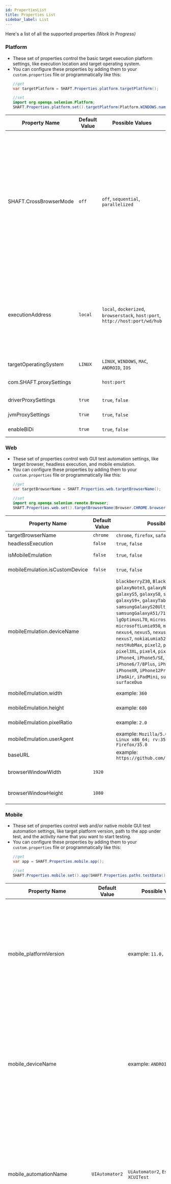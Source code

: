 ```yaml
---
id: PropertiesList
title: Properties List
sidebar_label: List
---
```


Here's a list of all the supported properties *(Work In Progress)*

### Platform

- These set of properties control the basic target execution platform settings, like execution location and target operating system.
- You can configure these properties by adding them to your `custom.properties` file or programmatically like this:
    ```java
    //get
    var targetPlatform = SHAFT.Properties.platform.targetPlatform();

    //set
    import org.openqa.selenium.Platform;
    SHAFT.Properties.platform.set().targetPlatform(Platform.WINDOWS.name());
    ```

| Property Name           | Default Value | Possible Values                                                               | Description                                                                                                                                                                                                                                                                                                                                                                                                                                                                                          |
| ----------------------- | ------------- | ----------------------------------------------------------------------------- | ---------------------------------------------------------------------------------------------------------------------------------------------------------------------------------------------------------------------------------------------------------------------------------------------------------------------------------------------------------------------------------------------------------------------------------------------------------------------------------------------------- |
| SHAFT.CrossBrowserMode  | `off`         | `off`, `sequential`, `parallelized`                                           | • Cross Browser Mode allows SHAFT to run your test class against Chrome, Firefox, and Safari!<br/>• You need to have 'Docker Desktop' installed on your machine, and configured to use Linux images.<br/>• Off → Your tests will run normally and respect your configuration.<br/>• Sequential → Your tests will run on Chrome, Firefox, and Safari in sequence.<br/>• Parallelized → Your tests will run on Chrome, Firefox and Safari in parallel. And for each browser they will run in sequence. |
| executionAddress        | `local`       | `local`, `dockerized`, `browserstack`, `host:port`, `http://host:port/wd/hub` | • For Appium, set the below settings and move to the Mobile tab to continue.<br/>• For BrowserStack, set the "Target Operating System" below, and the "Automation Name" in the Mobile tab, then configure the "browserStack.properties" file in your project directory.                                                                                                                                                                                                                              |
| targetOperatingSystem   | `LINUX`       | `LINUX`, `WINDOWS`, `MAC`, `ANDROID`, `IOS`                                   |
| com.SHAFT.proxySettings | ` `           | `host:port`                                                                   | • Used to configure testing behind a proxy. e.g. corporate proxy.                                                                                                                                                                                                                                                                                                                                                                                                                                    |
| driverProxySettings | `true`           | `true`, `false`                                                                   | • To enable or disable the driver proxy.                                                                                                                                                                                                                                                                                                                                                                                                                                    |
| jvmProxySettings | `true`           | `true`, `false`                                                                   | • To enable or disable the JVM proxy.                                                                                                                                                                                                                                                                                                                                                                                                                                    |
| enableBiDi       | `true`           | `true`, `false`                                                                   | • To enable or disable the [WebDriver BiDi protocol](https://www.selenium.dev/documentation/webdriver/bidirectional/webdriver_bidi/).                                                                                                                                                                                                                                                                                                                                                                                                                                    |

### Web

- These set of properties control web GUI test automation settings, like target browser, headless execution, and mobile emulation.
- You can configure these properties by adding them to your `custom.properties` file or programmatically like this:
    ```java
    //get
    var targetBrowserName = SHAFT.Properties.web.targetBrowserName();

    //set
    import org.openqa.selenium.remote.Browser;
    SHAFT.Properties.web.set().targetBrowserName(Browser.CHROME.browserName());
    ```

| Property Name                  | Default Value | Possible Values                                                                                                                                                                                                                                                                                                                                                                                                                                                                                                                                                                                                                                                                                              | Description                            |
| ------------------------------ | ------------- | ------------------------------------------------------------------------------------------------------------------------------------------------------------------------------------------------------------------------------------------------------------------------------------------------------------------------------------------------------------------------------------------------------------------------------------------------------------------------------------------------------------------------------------------------------------------------------------------------------------------------------------------------------------------------------------------------------------ | -------------------------------------- |
| targetBrowserName              | `chrome`      | `chrome`, `firefox`, `safari`, `MicrosoftEdge`                                                                                                                                                                                                                                                                                                                                                                                                                                                                                                                                                                                                                                                               |
| headlessExecution              | `false`       | `true`, `false`                                                                                                                                                                                                                                                                                                                                                                                                                                                                                                                                                                                                                                                                                              |
| isMobileEmulation | `false`       | `true`, `false`                                                                                                                                                                                                                                                                                                                                                                                                                                                                                                                                                                                                                                                                                              | • This only works for Chrome and Edge. |
| mobileEmulation.isCustomDevice | `false`       | `true`, `false`                                                                                                                                                                                                                                                                                                                                                                                                                                                                                                                                                                                                                                                                                              | • This only works for Chrome and Edge. |
| mobileEmulation.deviceName     | ` `           | `blackberryZ30`, `BlackberryPlayBook`, `galaxyNote3`, `galaxyNoteII`, `galaxySIII`, `galaxyS5`, `galaxyS8`, `samsungGalaxyS8+`, `galaxyS9+`, `galaxyTabS4`, `galaxyFold`, `samsungGalaxyS20Ultra`, `samsungGalaxyA51/71`, `kindleFireHDX`, `lgOptimusL70`, `microsoftLumia550`, `microsoftLumia950`, `motoG4`, `nexus10`, `nexus4`, `nexus5`, `nexus5X`, `nexus6`, `nexus6P`, `nexus7`, `nokiaLumia520`, `nokiaN9`, `nestHub`, `nestHubMax`, `pixel2`, `pixel2XL`, `pixel3`, `pixel3XL`, `pixel4`, `pixel5`, `jioPhone2`, `iPhone4`, `iPhone5/SE`, `iPhone6/7/8`, `iPhone6/7/8Plus`, `iPhoneSE`, `iPhoneX`, `iPhoneXR`, `iPhone12Pro`, `iPad`, `iPadPro`, `iPadAir`, `iPadMini`, `surfacePro7`, `surfaceDuo` | • This only works for Chrome and Edge. |
| mobileEmulation.width          | ` `           | example: `360`                                                                                                                                                                                                                                                                                                                                                                                                                                                                                                                                                                                                                                                                                               | • This only works for Chrome and Edge. |
| mobileEmulation.height         | ` `           | example: `600`                                                                                                                                                                                                                                                                                                                                                                                                                                                                                                                                                                                                                                                                                               | • This only works for Chrome and Edge. |
| mobileEmulation.pixelRatio     | ` `           | example: `2.0`                                                                                                                                                                                                                                                                                                                                                                                                                                                                                                                                                                                                                                                                                               | • This only works for Chrome and Edge. |
| mobileEmulation.userAgent      | ` `           | example: `Mozilla/5.0 (X11; Ubuntu; Linux x86_64; rv:35.0) Gecko/20100101 Firefox/35.0`                                                                                                                                                                                                                                                                                                                                                                                                                                                                                                                                                                                                                      | • This only works for Chrome and Edge. |
| baseURL                        | ` `           | example: `https://github.com/ShaftHQ/SHAFT_ENGINE`                                                                                                                                                                                                                                                                                                                                                                                                                                                                                                                                                                                                                                                           |
| browserWindowWidth                        | `1920`           |                                               | • Won't work if autoMaximizeBrowserWindow is enabled
| browserWindowHeight                        | `1080`           |                                               | • Won't work if autoMaximizeBrowserWindow is enabled

### Mobile

- These set of properties control web and/or native mobile GUI test automation settings, like target platform version, path to the app under test, and the activity name that you want to start testing.
- You can configure these properties by adding them to your `custom.properties` file or programmatically like this:
    ```java
    //get
    var app = SHAFT.Properties.mobile.app();

    //set
    SHAFT.Properties.mobile.set().app(SHAFT.Properties.paths.testData() + "apps/BStackSampleApp.ipa");
    ```

| Property Name                | Default Value  | Possible Values                                                                      | Description                                                                                                                                                                                                                                                                                                                                                                                                                                                               |
| ---------------------------- | -------------- | ------------------------------------------------------------------------------------ | ------------------------------------------------------------------------------------------------------------------------------------------------------------------------------------------------------------------------------------------------------------------------------------------------------------------------------------------------------------------------------------------------------------------------------------------------------------------------- |
| mobile_platformVersion       | ` `            | example: `11.0, 13.0`                                                                | • You can add any property from the <a href="https://appium.io/docs/en/2.0/guides/caps/">List of Appium Capabilities</a> directly to your .property files or via CLI arguments, just make sure to add `mobile_` as a prefix.                                                                                                                                                                                                                                   |
| mobile_deviceName            | ` `            | example: `ANDROID_EMULATOR`                                                          | • You can add any property from the <a href="https://appium.io/docs/en/2.0/guides/caps/">List of Appium Capabilities</a> directly to your .property files or via CLI arguments, just make sure to add `mobile_` as a prefix.                                                                                                                                                                                                                                   |
| mobile_automationName        | `UIAutomator2` | `UiAutomator2`, `Espresso`, `XCUITest`                                               | • You can add any property from the <a href="https://appium.io/docs/en/2.0/guides/caps/">List of Appium Capabilities</a> directly to your .property files or via CLI arguments, just make sure to add `mobile_` as a prefix.                                                                                                                                                                                                                                   |
| mobile_udid                  | ` `            | example: `RQ3005TAQP`                                                                | • Unique device identifier of the connected physical device (leave empty if not applicable).<br/>• You can add any property from the <a href="https://appium.io/docs/en/2.0/guides/caps/">List of Appium Capabilities</a> directly to your .property files or via CLI arguments, just make sure to add `mobile_` as a prefix.                                                                                                                                  |  |
| mobile_browserName           | ` `            | `chrome`, `Chromium`, `Browser`, `Safari`, `samsung`                                 | • You can add any property from the <a href="https://appium.io/docs/en/2.0/guides/caps/">List of Appium Capabilities</a> directly to your .property files or via CLI arguments, just make sure to add `mobile_` as a prefix.                                                                                                                                                                                                                                   |
| MobileBrowserVersion         | ` `            | example: `83.0.4103.39`                                                              | • The latest version of the WebDriver executable that is compatible with the target browser. You can get it from <a href="https://www.selenium.dev/documentation/en/webdriver/driver_requirements/#quick-reference">here</a>.<br/>• You can add any property from the <a href="https://appium.io/docs/en/2.0/guides/caps/">List of Appium Capabilities</a> directly to your .property files or via CLI arguments, just make sure to add `mobile_` as a prefix. |  |
| mobile_app                   | ` `            | `relativePath/to/myApp.apk`, `absolutePath/to/myApp.apk`, `http://myapp.com/app.ipa` | • You can add any property from the <a href="https://appium.io/docs/en/2.0/guides/caps/">List of Appium Capabilities</a> directly to your .property files or via CLI arguments, just make sure to add `mobile_` as a prefix.                                                                                                                                                                                                                                   |
| mobile_appPackage            | ` `            | example: `com.example.android.myApp`                                                 | • You can add any property from the <a href="https://appium.io/docs/en/2.0/guides/caps/">List of Appium Capabilities</a> directly to your .property files or via CLI arguments, just make sure to add `mobile_` as a prefix.                                                                                                                                                                                                                                   |
| mobile_appActivity           | ` `            | example: `.MainActivity`                                                             | • You can add any property from the <a href="https://appium.io/docs/en/2.0/guides/caps/">List of Appium Capabilities</a> directly to your .property files or via CLI arguments, just make sure to add `mobile_` as a prefix.                                                                                                                                                                                                                                   |
| selfManaged                  | `false`        |                                                                                      |
| selfManagedAndroidSDKVersion | `31`           |                                                                                      |


### Flags

- These set of properties control generic platform flags, like the number of test retry attemps, atomaximization of web browser window, and any other built-in checks or workarounds that aim to stabelize your test execution.
- You can configure these properties by adding them to your `custom.properties` file or programmatically like this:
    ```java
    //get
    var clickUsingJavascriptWhenWebDriverClickFails = SHAFT.Properties.flags.clickUsingJavascriptWhenWebDriverClickFails();

    //set
    SHAFT.Properties.flags.set().clickUsingJavascriptWhenWebDriverClickFails(true);
    ```

| Property Name                               | Default Value | Possible Values                          | Description                                                                                                                                                                                                                                            |
| ------------------------------------------- | ------------- | ---------------------------------------- | ------------------------------------------------------------------------------------------------------------------------------------------------------------------------------------------------------------------------------------------------------ |
| retryMaximumNumberOfAttempts                | `0`           | example: `0`, `1`, `2`, `3`, `4`, ...etc |
| autoMaximizeBrowserWindow                   | `true`        | `true`, `false`                          |
| forceCheckForElementVisibility              | `true`        | `true`, `false`                          |
| forceCheckElementLocatorIsUnique            | `true`        | `true`, `false`                          |
| attemptToClickBeforeTyping                  | `false`       | `true`, `false`                          |
| attemptClearBeforeTypingUsingBackspace      | `false`       | `true`, `false`                          |
| forceCheckTextWasTypedCorrectly             | `true`        | `true`, `false`                          |
| forceCheckNavigationWasSuccessful           | `true`        | `true`, `false`                          |
| respectBuiltInWaitsInNativeMode             | `true`        | `true`, `false`                          |
| forceCheckStatusOfRemoteServer              | `false`       | `true`, `false`                          |
| clickUsingJavascriptWhenWebDriverClickFails | `false`       | `true`, `false`                          |
| autoCloseDriverInstance                     | `true`        | `true`, `false`                          |
| automaticallyAssertResponseStatusCode       | `true`        | `true`, `false`                          |
| maximumPerformanceMode                      | `0`           | `0`, `1`, `2`                            | • `0` -> Disabled, `1` -> Without Headless Execution, `2` -> With Headless Execution <br/>• Enabling maximumPerformanceMode will disable all complementary features to ensure the fastest execution possible with a 400% calculated performance boost. |
| skipTestsWithLinkedIssues                   | `false`       | `true`, `false`                          | • It is recommended to leave this feature disabled unless you explicitly want to skip any tests that have the @Issue or @Issues annotation.                                                                                                            |
| disableCache                   | `false`       | `true`, `false`                          | • To disable the cache in a browser session.                                                                                                            |
| enableTrueNativeMode                   | `false`       | `true`, `false`                          | •                                      |

### Reporting

- These set of properties control the engine's built-in reporting capabilities, like whether or not to capture the element name in the report to make it more readible, capturing webdriver logs for more debugging, and the behavior of our different reports before and after test execution.
- You can configure these properties by adding them to your `custom.properties` file or programmatically like this:
    ```java
    //get
    var openAllureReportAfterExecution = SHAFT.Properties.reporting.openAllureReportAfterExecution();

    //set
    SHAFT.Properties.reporting.set().openAllureReportAfterExecution(true);
    ```

| Property Name                              | Default Value | Possible Values | Description |
| ------------------------------------------ | ------------- | --------------- | ----------- |
| captureElementName                         | `true`        | `true`, `false` |
| captureWebDriverLogs                       | `false`       | `true`, `false` |
| alwaysLogDiscreetly                        | `false`       | `true`, `false` |
| debugMode                                  | `false`       | `true`, `false` |
| cleanAllureResultsDirectoryBeforeExecution | `true`        | `true`, `false` |
| generateAllureReportArchive                | `false`       | `true`, `false` |
| openAllureReportAfterExecution             | `false`       | `true`, `false` |
| generateExtentReports                      | `true`        | `true`, `false` |
| cleanExtentReportsDirectoryBeforeExecution | `true`        | `true`, `false` |
| openExtentReportAfterExecution             | `false`       | `true`, `false` |             |
| attachExtentReportsToAllureReport          | `false`       | `true`, `false` |
| openLighthouseReportWhileExecution         | `true`        | `true`, `false` |
| openExecutionSummaryReportAfterExecution   | `true`        | `true`, `false` |             |

### Timeouts

- These set of properties control the engine's built-in synchronization capabilities, such as waiting for lazy loading, element identification timeout, API connection timeout, database query timeout, and shell session timeout.
- You can configure these properties by adding them to your `custom.properties` file or programmatically like this:
    ```java
    //get
    var elementIdentificationTimeout = SHAFT.Properties.timeouts.defaultElementIdentificationTimeout();

    //set
    SHAFT.Properties.timeouts.set().defaultElementIdentificationTimeout(5);
    ```

| Property Name                       | Default Value | Possible Values | Description                                                                        |
| ----------------------------------- | ------------- | --------------- | ---------------------------------------------------------------------------------- |
| waitForLazyLoading                  | `true`        | `true`, `false` | Especially useful for modern/responsive web apps using React, Vue, Angular, ...etc |
| lazyLoadingTimeout                  | `30`          |
| browserNavigationTimeout            | `60`          |
| pageLoadTimeout                     | `60`          |
| scriptExecutionTimeout              | `30`          |
| defaultElementIdentificationTimeout | `60`          |
| apiSocketTimeout                    | `30`          |
| apiConnectionTimeout                | `30`          |
| apiConnectionManagerTimeout         | `30`          |
| shellSessionTimeout                 | `30`          |
| dockerCommandTimeout                | `30`          |
| databaseLoginTimeout                | `30`          |
| databaseNetworkTimeout              | `30`          |
| databaseQueryTimeout                | `30`          |
| waitForRemoteServerToBeUp           | `false`       | `true`, `false` |                                                                                    |
| timeoutForRemoteServerToBeUp        | `10`          |                 |                                                                                    |
| remoteServerInstanceCreationTimeout | `10`          |                 |                                                                                    |

### Visuals

- These set of properties control the engine's built-in visual validation and AI capabilities, such as the visual matching threshhold for AI powered element identification, when to take screenshots, screenshot types, videos, animated GIFs, and complete page snapshots.
- You can configure these properties by adding them to your `custom.properties` file or programmatically like this:
    ```java
    //get
    var visualMatchingThreshold = SHAFT.Properties.visuals.visualMatchingThreshold();

    //set
    SHAFT.Properties.visuals.set().visualMatchingThreshold(0.7);
    ```

| Property Name                                  | Default Value          | Possible Values                              | Description |
| ---------------------------------------------- | ---------------------- | -------------------------------------------- | ----------- |
| visualMatchingThreshold                        | `0.90`                 | any decimal value between `0.00` and `1.00`  |             |
| screenshotParams_scalingFactor                 | `1`                    |                                              |             |
| screenshotParams_whenToTakeAScreenshot         | `ValidationPointsOnly` | `Always, ValidationPointsOnly, FailuresOnly` |             |
| screenshotParams_screenshotType                | `FullPage`             | `FullPage`, `Regular`, `Element`             |             |
| screenshotParams_highlightElements             | `true`                 | `true`, `false`                              |             |
| screenshotParams_highlightMethod               | `AI`                   |                                              |             |
| screenshotParams_skippedElementsFromScreenshot | ``                     |                                              |             |
| screenshotParams_watermark                     | `true`                 | `true`, `false`                              |             |
| screenshotParams_watermarkOpacity              | `0.2`                  |                                              |             |
| createAnimatedGif                              | `false`                | `true`, `false`                              |             |
| animatedGif_frameDelay                         | `500`                  |                                              |             |
| videoParams_recordVideo                        | `false`                | `true`, `false`                              |             |
| videoParams_scope                              | `DriverSession`        |                                              |             |
| whenToTakePageSourceSnapshot                   | `Never`                |                                              |             |

### Jira

- These set of properties control the engine's built-in Jira and Xray integrations for test management and defect reporting.
- You can configure these properties by adding them to your `custom.properties` file. Ideally you wouldn't need to configure these properties programatically, but if you ever need to, you can do it like this:
    ```java
    //get
    var reportBugs = SHAFT.Properties.jira.reportBugs();

    //set
    SHAFT.Properties.jira.set().reportBugs(true);
    ```

| Property Name              | Default Value                                | Possible Values | Description |
| -------------------------- | -------------------------------------------- | --------------- | ----------- |
| jiraInteraction            | `false`                                      | `true`, `false` |             |
| jiraUrl                    | `https://`                                   |                 |             |
| projectKey                 | ``                                           |                 |             |
| authorization              | `:`                                          |                 |             |
| reportTestCasesExecution   | `false`                                      | `true`, `false` |             |
| reportPath                 | `target/surefire-reports/testng-results.xml` |                 |             |
| ExecutionName              | ``                                           |                 |             |
| ExecutionDescription       | ``                                           |                 |             |
| ReportBugs                 | `false`                                      | `true`, `false` |             |
| assignee                   | ``                                           |                 |             |
| allure.link.tms.pattern    | `https:///{}`                                |                 |             |
| allure.link.custom.pattern | `{}`                                         |                 |             |

### Cucumber

- These set of properties control your cucumber settings, such as the path to your feature files, the package names for your step definition classes, and any plugins you want to enable.
- You can configure these properties by editing your `src/main/resources/properties/cucumber.properties` file.

| Property Name        | Default Value                                                                                                                        | Possible Values | Description |
| -------------------- | ------------------------------------------------------------------------------------------------------------------------------------ | --------------- | ----------- |
| cucumber.features    | `src/test/resources`                                                                                                                 |                 |             |
| cucumber.filter.name | ``                                                                                                                                   |                 |             |
| cucumber.filter.tags | ``                                                                                                                                   |                 |             |
| cucumber.glue        | `customCucumberSteps, com.shaft.cucumber`                                                                                            |                 |             |
| cucumber.plugin      | `pretty, json:allure-results/cucumber.json, html:allure-results/cucumberReport.html, com.shaft.listeners.CucumberTestRunnerListener` |                 |             |

### Healenium

| Property Name  | Default Value | Possible Values | Description |
| -------------- | ------------- | --------------- | ----------- |
| recovery-tries | `1`           |                 |             |
| score-cap      | `0.5`         |                 |             |
| heal-enabled   | `false`       |                 |             |
| serverHost     | `localhost`   |                 |             |
| serverPort     | `7878`        |                 |             |
| imitatePort    | `8000`        |                 |             |

### Paths

| Property Name                    | Default Value                                 | Possible Values | Description |
| -------------------------------- | --------------------------------------------- | --------------- | ----------- |
| propertiesFolderPath             | `src/main/resources/properties/`              |                 |             |
| defaultPropertiesFolderPath      | `src/main/resources/properties/default`       |                 |             |
| dynamicObjectRepositoryPath      | `src/main/resources/dynamicObjectRepository/` |                 |             |
| testDataFolderPath               | `src/test/resources/testDataFiles/`           |                 |             |
| downloadsFolderPath              | `target/downloadedFiles/`                     |                 |             |
| allureResultsFolderPath          | `allure-results/`                             |                 |             |
| extentReportsFolderPath          | `extent-reports/`                             |                 |             |
| executionSummaryReportFolderPath | `execution-summary/`                          |                 |             |
| video.folder                     | `allure-results/videos`                       |                 |             |
| servicesFolderPath               | `src/test/resources/META-INF/services/`       |                 |             |
| applitoolsApiKey                 | ``                                            |                 |             |


### Pattern

| Property Name             | Default Value | Possible Values | Description |
| ------------------------- | ------------- | --------------- | ----------- |
| testDataColumnNamePrefix  | `Data`        |                 |             |
| allure.link.issue.pattern | ``            |                 |             |

### Tinkey

| Property Name             | Default Value | Possible Values | Description |
| ------------------------- | ------------- | --------------- | ----------- |
| tinkey.keysetFilename     | ``            |                 |             |
| tinkey.kms.serverType     | ``            |                 |             |
| tinkey.kms.credentialPath | ``            |                 |             |
| tinkey.kms.masterKeyUri   | ``            |                 |             |

### BrowserStack

| Property Name                    | Default Value | Possible Values | Description                                                                                           |
| -------------------------------- | ------------- | --------------- | ----------------------------------------------------------------------------------------------------- |
| browserStack.username            | ``            |                 |                                                                                                       |
| browserStack.accessKey           | ``            |                 |                                                                                                       |
| browserStack.platformVersion     | ``            |                 |                                                                                                       |
| browserStack.deviceName          | ``            |                 |                                                                                                       |
| browserStack.appUrl              | ``            |                 | Use appUrl to test a previously uploaded app file                                                     |
| browserStack.customID            | ``            |                 | Use customID to test the latest uploaded version as the above url expires regularly                   |
| browserStack.appName             | ``            |                 |                                                                                                       |
| browserStack.appRelativeFilePath | ``            |                 |                                                                                                       |
| browserStack.osVersion           | ``            |                 | In case of Desktop web testing you must also set the `targetOperatingSystem`, and `targetBrowserName` |
| browserStack.browserVersion      | ``            |                 | optional, uses random by default                                                                      |
| browserStack.local               | `false`       | `true`, `false` |                                                                                                       |

### LambdaTest

| Property Name                   | Default Value  | Possible Values | Description                                                              |
| ------------------------------- | -------------- | --------------- | ------------------------------------------------------------------------ |
| LambdaTest.username             | ``             |                 |                                                                          |
| LambdaTest.accessKey            | ``             |                 |                                                                          |
| LambdaTest.platformVersion      | ``             |                 |                                                                          |
| LambdaTest.deviceName           | ``             |                 |                                                                          |
| LambdaTest.appUrl               | ``             |                 |                                                                          |
| LambdaTest.appProfiling         | `false`        | `true`, `false` |                                                                          |
| LambdaTest.osVersion            | ``             |                 |                                                                          |
| LambdaTest.visual               | `false`        | `true`, `false` |                                                                          |
| LambdaTest.video                | `false`        | `true`, `false` |                                                                          |
| LambdaTest.appName              | ``             |                 | Use appName and appRelativeFilePath to upload a new app file and test it |
| LambdaTest.appRelativeFilePath  | ``             |                 | Use appName and appRelativeFilePath to upload a new app file and test it |
| LambdaTest.resolution           | ``             |                 |                                                                          |
| LambdaTest.headless             | `false`        | `true`, `false` |                                                                          |
| LambdaTest.timezone             | ``             |                 |                                                                          |
| LambdaTest.project              | `SHAFT_Engine` |                 |                                                                          |
| LambdaTest.build                | `Build Name`   |                 |                                                                          |
| LambdaTest.selenium_version     | ``             |                 |                                                                          |
| LambdaTest.driver_version       | ``             |                 |                                                                          |
| LambdaTest.w3c                  | `true`         | `true`, `false` |                                                                          |
| LambdaTest.browserVersion       | ``             |                 | optional, uses random by default                                         |
| LambdaTest.geoLocation          | `EG`           |                 | Optional extra settings                                                  |
| LambdaTest.debug                | `false`        | `true`, `false` | Optional extra settings                                                  |
| LambdaTest.acceptInsecureCerts  | `true`         | `true`, `false` | Optional extra settings                                                  |
| LambdaTest.networkLogs          | `false`        | `true`, `false` | Optional extra settings                                                  |
| LambdaTest.appiumVersion        | `2.0.0`        |                 | Optional extra settings                                                  |
| LambdaTest.autoGrantPermissions | `true`         | `true`, `false` |                                                                          |
| LambdaTest.autoAcceptAlerts     | `true`         | `true`, `false` |                                                                          |
| LambdaTest.isRealMobile         | `true`         | `true`, `false` |                                                                          |
| LambdaTest.console              | `false`        | `true`, `false` |                                                                          |
| LambdaTest.customID             | ``             |                 |                                                                          |

### Performance

| Property Name            | Default Value | Possible Values | Description |
| ------------------------ | ------------- | --------------- | ----------- |
| lightHouseExecution      | `false`       |                 |             |
| lightHouseExecution.port | `8888`        |                 |             |

### TestNG

- These set of properties control your TestNG parallelization settings.
- You can configure these properties by editing your `src/main/resources/properties/testng.properties` file.

| Property Name              | Default Value | Possible Values                      | Description |
| -------------------------- | ------------- | ------------------------------------ | ----------- |
| setParallel                | `NONE`        | `METHODS, CLASSES, TESTS, INSTANCES` |             |
| setThreadCount             | `1`           |                                      |             |
| setVerbose                 | `1`           |                                      |             |
| setPreserveOrder           | `true`        | `true`, `false`                      |             |
| setGroupByInstances        | `true`        | `true`, `false`                      |             |
| setDataProviderThreadCount | `1`           |                                      |             |

### Log4j

- These set of properties control your Log4j2 logging settings.
- You can configure these properties by editing your `src/main/resources/properties/Log4j2.properties` file.

| Property Name                           | Default Value                                                                                                                                                                          | Possible Values                          | Description                                                                                                                      |
| --------------------------------------- | -------------------------------------------------------------------------------------------------------------------------------------------------------------------------------------- | ---------------------------------------- | -------------------------------------------------------------------------------------------------------------------------------- |
| appender.console.layout.pattern         | `%highlight{[%p]}{FATAL=red blink, ERROR=red bold, WARN=yellow bold, INFO=fg_#0060a8 bold, DEBUG=fg_#43b02a bold, TRACE=black} %style{%m} %style{\| @%d{hh:mm:ss a}}{bright_black} %n` |                                          | [Click here to learn more about log4j2 pattern layouts](https://logging.apache.org/log4j/2.x/manual/layouts.html#pattern-layout) |
| appender.console.filter.threshold.level | `info`                                                                                                                                                                                 | `fatal, error, warn, info, debug, trace` |                                                                                                                                  |
| appender.file.fileName                  | `target/logs/log4j.log`                                                                                                                                                                |                                          |                                                                                                                                  |
| appender.file.layout.pattern            | `[%-5level] %d{yyyy-MM-dd HH:mm:ss.SSS} [%t] %c{1} - %msg%n`                                                                                                                           |                                          |                                                                                                                                  |
| appender.file.filter.threshold.level    | `debug`                                                                                                                                                                                | `fatal, error, warn, info, debug, trace` |                                                                                                                                  |
